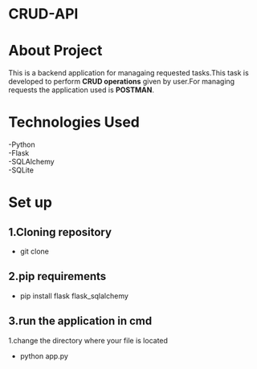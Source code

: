 # CRUD-API
# **About Project** 
This is a backend application for managaing requested tasks.This task is developed to perform **CRUD operations** given by user.For managing requests the application used is **POSTMAN**.
# **Technologies Used**
 -Python  
 -Flask  
 -SQLAlchemy  
 -SQLite  
# **Set up**
## 1.**Cloning repository**  
   - git clone
## 2.**pip requirements**  
   - pip install flask flask_sqlalchemy
## 3.**run the application in cmd**  
   1.change the directory where your file is located  
   - python app.py

